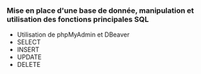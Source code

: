 ### Mise en place d'une base de donnée, manipulation et utilisation des fonctions principales SQL
 - Utilisation de phpMyAdmin et DBeaver
 - SELECT
 - INSERT
 - UPDATE
 - DELETE

